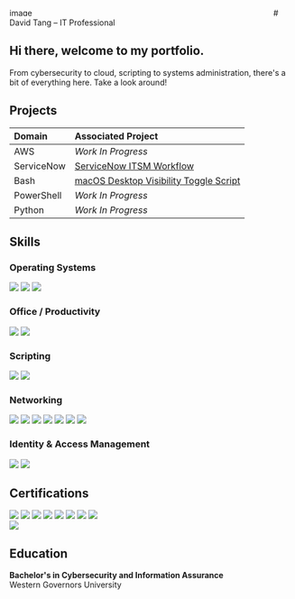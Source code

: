 <img width="468" height="14" alt="image" src="https://github.com/user-attachments/assets/85300dbf-ecd6-42aa-971c-41279f892e49" /># David Tang – IT Professional

## Hi there, welcome to my portfolio.
From cybersecurity to cloud, scripting to systems administration, there's a bit of everything here. Take a look around!

## Projects

| Domain | Associated Project |
| :--- | :--- |
| AWS | _Work In Progress_ |
| ServiceNow | <a href="https://github.com/davidt404/ServiceNow-ITSM-Workflow/">ServiceNow ITSM Workflow</a>|
| Bash | <a href="https://github.com/davidt404/macos-desktop-visibility/">macOS Desktop Visibility Toggle Script</a>|
| PowerShell | _Work In Progress_ |
| Python | _Work In Progress_ |

## Skills

### Operating Systems
<div>
    <img src="https://img.shields.io/badge/-Windows-0078D6?&style=for-the-badge&logo=windows&logoColor=white" />
    <img src="https://img.shields.io/badge/-macOS-000000?&style=for-the-badge&logo=apple&logoColor=white" />
    <img src="https://img.shields.io/badge/-Linux-FCC624?&style=for-the-badge&logo=linux&logoColor=black" />
</div>

### Office / Productivity
<div>
    <img src="https://img.shields.io/badge/-Microsoft%20365-0078D4?&style=for-the-badge&logo=microsoft&logoColor=white" />
	<img src="https://img.shields.io/badge/-Google%20Workspace-EA4335?&style=for-the-badge&logo=googleworkspace&logoColor=white" />
</div>

### Scripting
<div>
    <img src="https://img.shields.io/badge/-PowerShell-0078D4?&style=for-the-badge&logo=powershell&logoColor=white" />
    <img src="https://img.shields.io/badge/-Bash-FCC624?&style=for-the-badge&logo=gnubash&logoColor=black" />
</div>

### Networking
<div>
    <img src="https://img.shields.io/badge/-TCP%2FIP-005F73?&style=for-the-badge&logo=cisco&logoColor=white" />
    <img src="https://img.shields.io/badge/-DNS-005F73?&style=for-the-badge&logo=cloudflare&logoColor=white" />
    <img src="https://img.shields.io/badge/-DHCP-005F73?&style=for-the-badge&logo=network&logoColor=white" />
    <img src="https://img.shields.io/badge/-VLANs-005F73?&style=for-the-badge&logo=cisco&logoColor=white" />
    <img src="https://img.shields.io/badge/-VPN-005F73?&style=for-the-badge&logo=protonvpn&logoColor=white" />
    <img src="https://img.shields.io/badge/-Routing-005F73?&style=for-the-badge&logo=cisco&logoColor=white" />
    <img src="https://img.shields.io/badge/-Firewalls-005F73?&style=for-the-badge&logo=fortinet&logoColor=white" />
</div>

### Identity & Access Management
<div>
	<img src="https://img.shields.io/badge/-AWS%20IAM-E86A00?&style=for-the-badge&logo=amazonaws&logoColor=black" />
    <img src="https://img.shields.io/badge/-Entra%20ID%20(Azure%20AD)-0078D4?&style=for-the-badge&logo=microsoftazure&logoColor=white" />
</div>

## Certifications
<div>
<img src="https://img.shields.io/badge/-PenTest%2B-EA1E25?&style=for-the-badge&logoColor=white" />
<img src="https://img.shields.io/badge/-CySA%2B-EA1E25?&style=for-the-badge&logoColor=white" />
<img src="https://img.shields.io/badge/-Security%2B-EA1E25?&style=for-the-badge&logoColor=white" />
<img src="https://img.shields.io/badge/-Network%2B-EA1E25?&style=for-the-badge&logoColor=white" />
<img src="https://img.shields.io/badge/-A%2B-EA1E25?&style=for-the-badge&logoColor=white" />
<img src="https://img.shields.io/badge/-ITIL%204-6C3483?&style=for-the-badge&logo=axelos&logoColor=white" />
<img src="https://img.shields.io/badge/-MS--900-0078D4?&style=for-the-badge&logo=microsoft&logoColor=white" />
<img src="https://img.shields.io/badge/-LPI%20Linux%20Essentials-FCC624?&style=for-the-badge&logo=linux&logoColor=black" />
<br>
<img src="https://img.shields.io/badge/-AWS%20SAA--C03%20(In%20Progress)-FF9900?&style=for-the-badge&logo=amazonaws&logoColor=white" />
</div>

## Education
<div>
<p><strong>Bachelor's in Cybersecurity and Information Assurance</strong><br>
Western Governors University</p>
</div>

